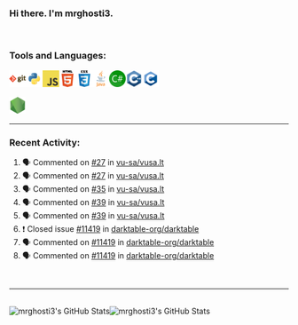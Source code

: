 ### Hi there. I'm mrghosti3.

<br/>

### Tools and Languages:

<img align="left" alt="Git" width="30px" src="https://raw.githubusercontent.com/github/explore/80688e429a7d4ef2fca1e82350fe8e3517d3494d/topics/git/git.png" />

<img align="left" alt="Python" width="30px" src="https://raw.githubusercontent.com/github/explore/80688e429a7d4ef2fca1e82350fe8e3517d3494d/topics/python/python.png" />

<img align="left" alt="JavaScript" width="30px" src="https://raw.githubusercontent.com/github/explore/80688e429a7d4ef2fca1e82350fe8e3517d3494d/topics/javascript/javascript.png" />

<img align="left" alt="HTML5" width="30px" src="https://raw.githubusercontent.com/github/explore/80688e429a7d4ef2fca1e82350fe8e3517d3494d/topics/html/html.png" />

<img align="left" alt="CSS3" width="30px" src="https://raw.githubusercontent.com/github/explore/80688e429a7d4ef2fca1e82350fe8e3517d3494d/topics/css/css.png" />

<img align="left" alt="Java" width="30px" src="https://raw.githubusercontent.com/github/explore/80688e429a7d4ef2fca1e82350fe8e3517d3494d/topics/java/java.png">

<img align="left" alt="C#" width="30px" src="https://raw.githubusercontent.com/github/explore/80688e429a7d4ef2fca1e82350fe8e3517d3494d/topics/csharp/csharp.png"/>

<img align="left" alt="C++" width="30px" src="https://raw.githubusercontent.com/github/explore/80688e429a7d4ef2fca1e82350fe8e3517d3494d/topics/cpp/cpp.png">

<img align="left" alt="C" width="30px" src="https://raw.githubusercontent.com/github/explore/80688e429a7d4ef2fca1e82350fe8e3517d3494d/topics/c/c.png">

<br /><br />

<img align="left" alt="Node.js" width="30px" src="https://raw.githubusercontent.com/github/explore/80688e429a7d4ef2fca1e82350fe8e3517d3494d/topics/nodejs/nodejs.png" />

<br /><br />

---

### Recent Activity:

<!--START_SECTION:activity-->
1. 🗣 Commented on [#27](https://github.com/vu-sa/vusa.lt/issues/27) in [vu-sa/vusa.lt](https://github.com/vu-sa/vusa.lt)
2. 🗣 Commented on [#27](https://github.com/vu-sa/vusa.lt/issues/27) in [vu-sa/vusa.lt](https://github.com/vu-sa/vusa.lt)
3. 🗣 Commented on [#35](https://github.com/vu-sa/vusa.lt/issues/35) in [vu-sa/vusa.lt](https://github.com/vu-sa/vusa.lt)
4. 🗣 Commented on [#39](https://github.com/vu-sa/vusa.lt/issues/39) in [vu-sa/vusa.lt](https://github.com/vu-sa/vusa.lt)
5. 🗣 Commented on [#39](https://github.com/vu-sa/vusa.lt/issues/39) in [vu-sa/vusa.lt](https://github.com/vu-sa/vusa.lt)
6. ❗️ Closed issue [#11419](https://github.com/darktable-org/darktable/issues/11419) in [darktable-org/darktable](https://github.com/darktable-org/darktable)
7. 🗣 Commented on [#11419](https://github.com/darktable-org/darktable/issues/11419) in [darktable-org/darktable](https://github.com/darktable-org/darktable)
8. 🗣 Commented on [#11419](https://github.com/darktable-org/darktable/issues/11419) in [darktable-org/darktable](https://github.com/darktable-org/darktable)
<!--END_SECTION:activity-->

<br />

---

<br />

<img align="left" alt="mrghosti3's GitHub Stats" src="https://github-readme-stats.vercel.app/api?username=mrghosti3&theme=radical&show_icons=true&hide_border=true" />
<img align="left" alt="mrghosti3's GitHub Stats" src="https://github-readme-stats.vercel.app/api/top-langs/?username=mrghosti3&theme=radical&hide_border=true&layout=compact" />
